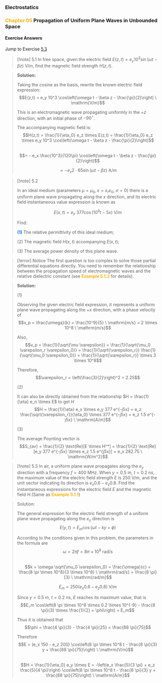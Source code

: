 ### Electrostatics

### <span style="font-weight:bold; color:rgb(255, 177, 10)">Chapter 05</span> Propagation of Uniform Plane Waves in Unbounded Space

#### Exercise Answers

Jump to Exercise [5.3](#exercise_5.3)

> [!note] 5.1
> In free space, given the electric field $E(z,t) = e_y 10^3 \sin(\omega t - \beta z)$ V/m, find the magnetic field strength $H(z,t)$.

> **Solution:**
>  
> Taking the cosine as the basis, rewrite the known electric field expression:  
> $$E(z,t) = e_y 10^3 \cos\left(\omega t - \beta z - \frac{\pi}{2}\right) \ \mathrm{V/m}$$  
>  
> This is an electromagnetic wave propagating uniformly in the $+z$ direction, with an initial phase of $-90^\circ$.  
>  
> The accompanying magnetic field is:  
> $$H(z,t) = \frac{1}{\eta_0} e_z \times E(z,t) = \frac{1}{\eta_0} e_z \times e_y 10^3 \cos\left(\omega t - \beta z - \frac{\pi}{2}\right)$$  
> $$= - e_x \frac{10^3}{120\pi} \cos\left(\omega t - \beta z - \frac{\pi}{2}\right)$$
>
>$$= - e_x 2 \cdot 65 \sin(\omega t - \beta z) \ \mathrm{A/m}$$

> [!note] 5.2
>
> In an ideal medium (parameters $\mu = \mu_0$, $\varepsilon = \varepsilon_r \varepsilon_0$, $\sigma = 0$) there is a uniform plane wave propagating along the $x$ direction, and its electric field instantaneous value expression is known as  
>
> $$E(x,t) = e_y\ 377 \cos(10^9 t - 5x)\ \mathrm{V/m}$$  
>
> Find:  
>
> <span style="font-weight:bold; color:rgb(10, 112, 255)">(1)</span> The relative permittivity of this ideal medium;  
>
> (2) The magnetic field $H(x,t)$ accompanying $E(x,t)$;  
>
> (3) The average power density of this plane wave.

>[!error] Notice
> The first question is too complex to solve those partial differential equations directly. You need to remember the relationship between the propagation speed of electromagnetic waves and the relative dielectric constant (see <span style="font-weight:bold; color:rgb(255, 177, 10)">Example 5.1.2</span> for details).

> **Solution:**
>
>(1)
>
> Observing the given electric field expression, it represents a uniform plane wave propagating along the $+x$ direction, with a phase velocity of  
> $$v_p = \frac{\omega}{k} = \frac{10^9}{5} \ \mathrm{m/s} = 2 \times 10^8 \ \mathrm{m/s}$$  
>
> Also,  
> $$v_p = \frac{1}{\sqrt{\mu \varepsilon}} = \frac{1}{\sqrt{\mu_0 \varepsilon_r \varepsilon_0}} = \frac{1}{\sqrt{\varepsilon_r}} \frac{1}{\sqrt{\mu_0 \varepsilon_0}} = \frac{1}{\sqrt{\varepsilon_r}} \times 3 \times 10^8$$  
>
> Therefore,  
> $$\varepsilon_r = \left(\frac{3}{2}\right)^2 = 2.25$$
>
> (2)
>
> It can also be directly obtained from the relationship $H = \frac{1}{\eta} e_n \times E$ to get $H$  
> $$H = \frac{1}{\eta} e_x \times e_y 377 e^{-j5x} = e_z \frac{\sqrt{\varepsilon_r}}{\eta_0} \times 377 e^{-j5x} = e_z 1.5 e^{-j5x} \ \mathrm{A/m}$$
>
> (3)
>
> The average Poynting vector is  
> $$S_{av} = \frac{1}{2} \text{Re}[E \times H^*] = \frac{1}{2} \text{Re}[e_y 377 e^{-j5x} \times e_z 1.5 e^{j5x}] = e_x 282.75 \ \mathrm{W/m^2}$$

<a id="exercise_5.3"></a>

> [!note] 5.3
> In air, a uniform plane wave propagates along the $e_y$ direction with a frequency $f = 400$ MHz. When $y = 0.5$ m, $t = 0.2$ ns, the maximum value of the electric field strength $E$ is $250$ V/m, and the unit vector indicating its direction is $e_x 0.6 - e_z 0.8$. Find the instantaneous expressions for the electric field $E$ and the magnetic field $H$.(Same as <span style="font-weight:bold; color:rgb(255, 177, 10)">Example 5.1.1</span>)

> Solution:
>
> The general expression for the electric field strength of a uniform plane wave propagating along the $e_y$ direction is  
> $$E(y,t) = E_m \cos(\omega t - ky + \phi)$$
>
> According to the conditions given in this problem, the parameters in the formula are  
> $$\omega = 2 \pi f = 8 \pi \times 10^8 \ \mathrm{rad/s}$$  
> $$k = \omega \sqrt{\mu_0 \varepsilon_0} = \frac{\omega}{c} = \frac{8 \pi \times 10^8}{3 \times 10^8} \ \mathrm{rad/s} = \frac{8 \pi}{3} \ \mathrm{rad/m}$$
>
> $$E_m = 250(e_x 0.6 - e_z 0.8) \ \mathrm{V/m}$$
>
> Since $y = 0.5$ m, $t = 0.2$ ns, $E$ reaches its maximum value, that is  
> $$E_m \cos\left(8 \pi \times 10^8 \times 0.2 \times 10^{-9} - \frac{8 \pi}{3} \times \frac{1}{2} + \phi\right) = E_m$$
>
> Thus it is obtained that  
> $$\phi = \frac{4 \pi}{3} - \frac{4 \pi}{25} = \frac{88 \pi}{75}$$
>
> Therefore  
> $$E = (e_x 150 - e_z 200) \cos\left(8 \pi \times 10^8 t - \frac{8 \pi}{3} y + \frac{88 \pi}{75}\right) \ \mathrm{V/m}$$  
> $$H = \frac{1}{\eta_0} e_y \times E = -\left(e_x \frac{5}{3 \pi} + e_z \frac{5}{4 \pi}\right) \cos\left(8 \pi \times 10^8 t - \frac{8 \pi}{3} y + \frac{88 \pi}{75}\right) \ \mathrm{A/m}$$





